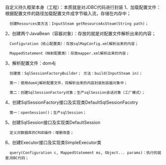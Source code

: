 自定义持久框架本身（工程）：本质就是对JDBC代码进行封装 1、加载配置文件：根据配置文件的路径加载配置文件成字节输入流，存储在内存中；

      创建Resources类方法：InputSteam getResourceAsSteam(String path)；

2、创建两个JavaBean（容器对象）：存放的就是对配置文件解析出来的内容；

      Configuration（核心配置类）：存放sqlMapConfig.xml解析出来的内容；

      MappedStatement（映射配置类）：存放mapper.xml解析出来的内容；

3、解析配置文件：dom4j

      创建类：SqlSessionFactoryBuilder； 方法：build(InputSteam in)；

      第一：使用dom4j解析配置文件，将解析出来的内容封装到容器对象中；

      第二：创建SqlSessionFactory对象；生产sqlSession会话对象（工厂模式）；

4、创建SqlSessionFactory接口及实现类DefaultSqlSessionFacotry

      第一：openSession()；生产sqlSession；

5、创建SqlSession接口及实现类DefaultSession

      定义对数据库的CRUD操作：增删改查；

6、创建Executor接口及实现类SimpleExecutor类

      query(Configuration c, MappedStatement ms, Object... params)：执行的就是JDBC代码；

